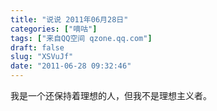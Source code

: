 ```yaml
---
title: "说说 2011年06月28日"
categories: ["嘀咕"]
tags: ["来自QQ空间 qzone.qq.com"]
draft: false
slug: "XSVuJf"
date: "2011-06-28 09:32:46"
---
```


我是一个还保持着理想的人，但我不是理想主义者。
